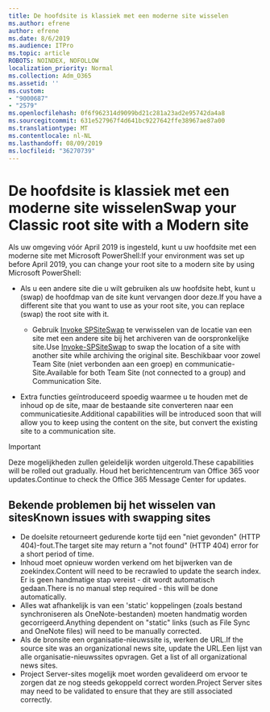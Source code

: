 ```yaml
---
title: De hoofdsite is klassiek met een moderne site wisselen
ms.author: efrene
author: efrene
ms.date: 8/6/2019
ms.audience: ITPro
ms.topic: article
ROBOTS: NOINDEX, NOFOLLOW
localization_priority: Normal
ms.collection: Adm_O365
ms.assetid: ''
ms.custom:
- "9000687"
- "2579"
ms.openlocfilehash: 0f6f962314d9099bd21c281a23ad2e95742da4a8
ms.sourcegitcommit: 631e527967f4d641bc9227642ffe38967ae87a00
ms.translationtype: MT
ms.contentlocale: nl-NL
ms.lasthandoff: 08/09/2019
ms.locfileid: "36270739"
---
```

# <a name="swap-your-classic-root-site-with-a-modern-site"></a><span data-ttu-id="e77bd-102">De hoofdsite is klassiek met een moderne site wisselen</span><span class="sxs-lookup"><span data-stu-id="e77bd-102">Swap your Classic root site with a Modern site</span></span>

<span data-ttu-id="e77bd-103">Als uw omgeving vóór April 2019 is ingesteld, kunt u uw hoofdsite met een moderne site met Microsoft PowerShell:</span><span class="sxs-lookup"><span data-stu-id="e77bd-103">If your environment was set up before April 2019, you can change your root site to a modern site by using Microsoft PowerShell:</span></span>

- <span data-ttu-id="e77bd-104">Als u een andere site die u wilt gebruiken als uw hoofdsite hebt, kunt u (swap) de hoofdmap van de site kunt vervangen door deze.</span><span class="sxs-lookup"><span data-stu-id="e77bd-104">If you have a different site that you want to use as your root site, you can replace (swap) the root site with it.</span></span> 
    - <span data-ttu-id="e77bd-105">Gebruik [Invoke SPSiteSwap](https://docs.microsoft.com/powershell/module/sharepoint-online/invoke-spositeswap?view=sharepoint-ps) te verwisselen van de locatie van een site met een andere site bij het archiveren van de oorspronkelijke site.</span><span class="sxs-lookup"><span data-stu-id="e77bd-105">Use [Invoke-SPSiteSwap](https://docs.microsoft.com/powershell/module/sharepoint-online/invoke-spositeswap?view=sharepoint-ps) to swap the location of a site with another site while archiving the original site.</span></span> <span data-ttu-id="e77bd-106">Beschikbaar voor zowel Team Site (niet verbonden aan een groep) en communicatie-Site.</span><span class="sxs-lookup"><span data-stu-id="e77bd-106">Available for both Team Site (not connected to a group) and Communication Site.</span></span> 

- <span data-ttu-id="e77bd-107">Extra functies geïntroduceerd spoedig waarmee u te houden met de inhoud op de site, maar de bestaande site converteren naar een communicatiesite.</span><span class="sxs-lookup"><span data-stu-id="e77bd-107">Additional capabilities will be introduced soon that will allow you to keep using the content on the site, but convert the existing site to a communication site.</span></span> 
>[!Important]
><span data-ttu-id="e77bd-108">Deze mogelijkheden zullen geleidelijk worden uitgerold.</span><span class="sxs-lookup"><span data-stu-id="e77bd-108">These capabilities will be rolled out gradually.</span></span> <span data-ttu-id="e77bd-109">Houd het berichtencentrum van Office 365 voor updates.</span><span class="sxs-lookup"><span data-stu-id="e77bd-109">Continue to check the Office 365 Message Center for updates.</span></span> 

## <a name="known-issues-with-swapping-sites"></a><span data-ttu-id="e77bd-110">Bekende problemen bij het wisselen van sites</span><span class="sxs-lookup"><span data-stu-id="e77bd-110">Known issues with swapping sites</span></span>

- <span data-ttu-id="e77bd-111">De doelsite retourneert gedurende korte tijd een "niet gevonden" (HTTP 404)-fout.</span><span class="sxs-lookup"><span data-stu-id="e77bd-111">The target site may return a "not found" (HTTP 404) error for a short period of time.</span></span>
- <span data-ttu-id="e77bd-112">Inhoud moet opnieuw worden verkend om het bijwerken van de zoekindex.</span><span class="sxs-lookup"><span data-stu-id="e77bd-112">Content will need to be recrawled to update the search index.</span></span> <span data-ttu-id="e77bd-113">Er is geen handmatige stap vereist - dit wordt automatisch gedaan.</span><span class="sxs-lookup"><span data-stu-id="e77bd-113">There is no manual step required - this will be done automatically.</span></span>
- <span data-ttu-id="e77bd-114">Alles wat afhankelijk is van een 'static' koppelingen (zoals bestand synchroniseren als OneNote-bestanden) moeten handmatig worden gecorrigeerd.</span><span class="sxs-lookup"><span data-stu-id="e77bd-114">Anything dependent on "static" links (such as File Sync and OneNote files) will need to be manually corrected.</span></span>
- <span data-ttu-id="e77bd-115">Als de bronsite een organisatie-nieuwssite is, werken de URL.</span><span class="sxs-lookup"><span data-stu-id="e77bd-115">If the source site was an organizational news site, update the URL.</span></span><span data-ttu-id="e77bd-116">Een lijst van alle organisatie-nieuwssites opvragen.</span><span class="sxs-lookup"><span data-stu-id="e77bd-116"> Get a list of all organizational news sites.</span></span>
- <span data-ttu-id="e77bd-117">Project Server-sites mogelijk moet worden gevalideerd om ervoor te zorgen dat ze nog steeds gekoppeld correct worden.</span><span class="sxs-lookup"><span data-stu-id="e77bd-117">Project Server sites may need to be validated to ensure that they are still associated correctly.</span></span>






